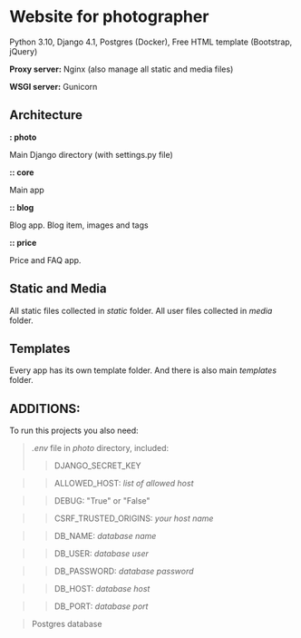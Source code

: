 # Website for photographer

Python 3.10, Django 4.1, Postgres (Docker), Free HTML template (Bootstrap, jQuery)

__Proxy server:__ Nginx (also manage all static and media files)

__WSGI server:__ Gunicorn

## Architecture
**: photo**

Main Django directory (with settings.py file)

**:: core**

Main app

**:: blog**

Blog app. Blog item, images and tags

**:: price**

Price and FAQ app.

## Static and Media

All static files collected in _static_ folder. All user files collected in _media_ folder.

## Templates

Every app has its own template folder. And there is also main _templates_ folder.

## ADDITIONS:

To run this projects you also need:
>_.env_ file in _photo_ directory, included:
>> DJANGO_SECRET_KEY

>> ALLOWED_HOST: _list of allowed host_

>> DEBUG: "True" or "False"

>> CSRF_TRUSTED_ORIGINS: _your host name_

>> DB_NAME: _database name_

>> DB_USER: _database user_

>> DB_PASSWORD: _database password_

>> DB_HOST: _database host_

>> DB_PORT: _database port_


> Postgres database 
